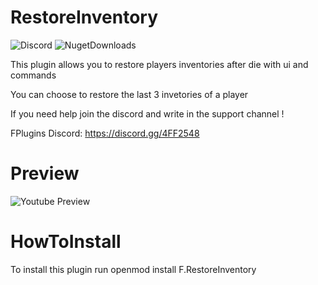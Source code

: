 # RestoreInventory
![Discord](https://img.shields.io/discord/742861338233274418?label=Discord&logo=Discord) ![NugetDownloads](https://img.shields.io/nuget/dt/F.RestoreInventory?label=Nuget%20Downloads)

This plugin allows you to restore players inventories after die with ui and commands

You can choose to restore the last 3 invetories of a player


If you need help join the discord and write in the support channel !

FPlugins Discord: https://discord.gg/4FF2548

# Preview

![Youtube Preview](https://youtu.be/wtHcrOoWQc0)

# HowToInstall

To install this plugin run openmod install F.RestoreInventory

